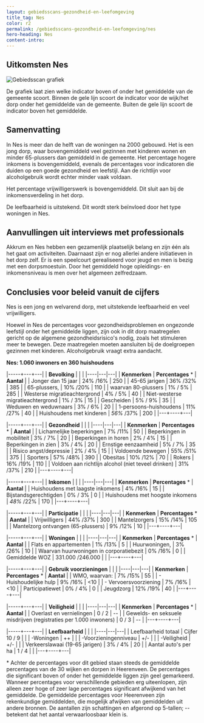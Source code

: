 ```yaml
---
layout: gebiedsscans-gezondheid-en-leefomgeving
title_tag: Nes
color: r2
permalink: /gebiedsscans-gezondheid-en-leefomgeving/nes
hero-heading: Nes
content-intro:
---
```

## Uitkomsten Nes

![Gebiedsscan grafiek](/uploads/Grafieken_Gebiedsscans_Dorpen-13.png)

De grafiek laat zien welke indicator boven of onder het gemiddelde van de gemeente scoort. Binnen de gele lijn scoort de indicator voor de wijk/het dorp onder het gemiddelde van de gemeente. Buiten de gele lijn scoort de indicator boven het gemiddelde.

## Samenvatting
In Nes is meer dan de helft van de woningen na 2000 gebouwd. Het is een jong dorp, waar bovengemiddeld veel gezinnen met kinderen wonen en minder 65-plussers dan gemiddeld in de gemeente. Het percentage hogere inkomens is bovengemiddeld, evenals de percentages voor indicatoren die duiden op een goede gezondheid en leefstijl. Aan de richtlijn voor alcoholgebruik wordt echter minder vaak voldaan.

Het percentage vrijwilligerswerk is bovengemiddeld. Dit sluit aan bij de inkomensverdeling in het dorp.

De leefbaarheid is uitstekend. Dit wordt sterk beïnvloed door het type woningen in Nes.

## Aanvullingen uit interviews met professionals
Akkrum en Nes hebben een gezamenlijk plaatselijk belang en zijn één als het gaat om activiteiten. Daarnaast zijn er nog allerlei andere initiatieven in het dorp zelf. Er is een speelcourt gerealiseerd voor jeugd en men is bezig met een dorpsmoestuin. Door het gemiddeld hoge opleidings- en inkomensniveau is men over het algemeen zelfredzaam.

## Conclusies voor beleid vanuit de cijfers

Nes is een jong en welvarend dorp, met uitstekende leefbaarheid en veel vrijwilligers.

Hoewel in Nes de percentages voor gezondheidsproblemen en ongezonde leefstijl onder het gemiddelde liggen, zijn ook in dit dorp maatregelen gericht op de algemene gezondheidsrisico's  nodig, zoals het stimuleren meer te bewegen. Deze maatregelen  moeten aansluiten bij de doelgroepen gezinnen met kinderen. Alcoholgebruik vraagt extra aandacht.

**Nes: 1.060 inwoners en 360 huishoudens**

|-----+---+---|
|  **Bevolking**  |  |    |
|----|---|---|
| **Kenmerken**  | **Percentages** * | **Aantal** |
| Jonger dan 15 jaar                                  |  24% /16% | 250 |
| 45-65 jarigen                                       | 36% /32% | 385 |
| 65-plussers,                                        | 10% /20% | 110 |
| waarvan 80-plussers                                 | 1% / 5% | 285 |
| Westerse migratieachtergrond                        | 4% / 5% | 40 |
| Niet-westerse migratieachtergrond                   | 1% / 3% | 15 |
| Gescheiden                                          | 5% / 9% | 35 |
| Weduwen en weduwnaars                               | 3% / 6% | 20 |
| 1-persoons-huishoudens                               | 11% /27% | 40 |
| Huishoudens met kinderen                             | _56%_ /37% | 200 |
|---+----+---|

|-----+---+---|
| **Gezondheid** |     |     |
|----|---|---|
| **Kenmerken** | **Percentages** * | **Aantal** |
| Lichamelijke beperkingen                            |  7% /11%   |  50   |
| Beperkingen in mobiliteit                           |  3% / 7%   |  20   |
| Beperkingen in horen                                |  2% / 4%   |  15   |
| Beperkingen in zien                                 |  3% / 4%   |  20   |
| Ernstige eenzaamheid                                |  5% / 7%   |  35   |
| Risico angst/depressie                              |  2% / 4%   |  15   |
| Voldoende bewegen                                   |  55% /51%   |  375   |
| Sporters                                            |  57% /48%   |  390   |
| Obesitas                                            |  10% /12%   |  70   |
| Rokers                                              |  16% /19%   |  110   |
| Voldoen aan richtlijn alcohol (niet teveel drinken) |  31% /37%   |  210   |
|---+----+---|

|-----+---+---|
| **Inkomen** |     |     |
|----|---|---|
| **Kenmerken**    | **Percentages** * | **Aantal** |
| Huishoudens met laagste inkomens                    |  4% /16%      |   15      |
| Bijstandsgerechtigden                               |  0% / 3%      |   0      |
| Huishoudens met hoogste inkomens                    |  _48%_ /22%      |   170      |
|---+----+---|

|-----+---+---|
| **Participatie** |     |     |
|----|---|---|
| **Kenmerken**  | **Percentages** * | **Aantal** |
| Vrijwilligers                                       |  44% /37%      |   300      |
| Mantelzorgers                                       |  15% /14%     |   105      |
| Mantelzorg ontvangen (65-plussers)                  |  9% /12%     |   10      |
|---+----+---|

|-----+---+---|
| **Woningen** |     |     |
|----|---|---|
| **Kenmerken** | **Percentages** * | **Aantal** |
| Flats en appartementen                              | 1% /13%  |  5 |
| Huurwoningen,                                       | 3% /26% |  10 |
| Waarvan huurwoningen in corporatiebezit             | 0% /16% |  0 |
| Gemiddelde WOZ                                      | 331.000 /246.000 |      |
|---+----+---|

|-----+---+---|
| **Gebruik voorzieningen** |     |     |
|----|---|---|
| **Kenmerken** | **Percentages** * | **Aantal** |
| WMO, waarvan:                                       | 7% /15% | 55 |
| - Huishoudelijke hulp                               | 9% /16% | <10 |
| - Vervoersvoorziening                               | 7% /16% | <10 |
| Participatiewet                                     | 0% / 4% | 0 |
| Jeugdzorg                                           | 12% /19% | 40 |
|---+----+---|

|-----+---+---|
| **Veiligheid** |     |     |
|----|---|---|
| **Kenmerken** | **Percentages** * | **Aantal** |
| Overlast en vernielingen                                           | 0 / 2 | -- |
| Gewelds- en seksuele misdrijven (registraties per 1.000 inwoners)  | 0 / 3 | -- |
|---+----+---|

|-----+---+---|
| **Leefbaarheid** |     |     |
|----|---|---|
| Leefbaarheid totaal                                | Cijfer 10 / 9 |                     |
| -Woningen                                          | ++ |                     |
| -Voorzieningenniveau                               | +/- |                     |
| -Veiligheid                                        | +/- |   |
| Verkeerslawaai (19-65 jarigen)                     | 3% / 4% |     20                 |
| Aantal auto's per ha                               | 1 / 4 |                     |
|---+----+---|

\* Achter de percentages voor dit gebied staan steeds de gemiddelde percentages van de 30 wijken en dorpen in Heerenveen. De percentages die significant boven of onder het gemiddelde liggen zijn geel gemarkeerd. Wanneer percentages voor verschillende gebieden erg uiteenlopen, zijn alleen zeer hoge of zeer lage percentages significant afwijkend van het gemiddelde. De gemiddelde percentages voor Heerenveen zijn rekenkundige gemiddelden, die mogelijk afwijken van gemiddelden uit andere bronnen. De aantallen zijn schattingen en afgerond op 5-tallen; -- betekent dat het aantal verwaarloosbaar klein is.
